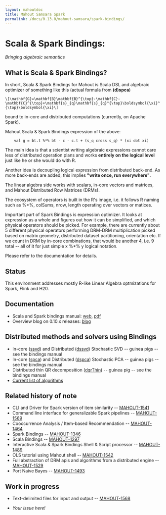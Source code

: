 ```yaml
---
layout: mahoutdoc
title: Mahout Samsara Spark
permalink: /docs/0.13.0/mahout-samsara/spark-bindings/
---
```


# Scala & Spark Bindings:
*Bringing algebraic semantics*

## What is Scala & Spark Bindings?

In short, Scala & Spark Bindings for Mahout is Scala DSL and algebraic optimizer of something like this (actual formula from **(d)spca**)
        

`\[\mathbf{G}=\mathbf{B}\mathbf{B}^{\top}-\mathbf{C}-\mathbf{C}^{\top}+\mathbf{s}_{q}\mathbf{s}_{q}^{\top}\boldsymbol{\xi}^{\top}\boldsymbol{\xi}\]`

bound to in-core and distributed computations (currently, on Apache Spark).


Mahout Scala & Spark Bindings expression of the above:

        val g = bt.t %*% bt - c - c.t + (s_q cross s_q) * (xi dot xi)

The main idea is that a scientist writing algebraic expressions cannot care less of distributed 
operation plans and works **entirely on the logical level** just like he or she would do with R.

Another idea is decoupling logical expression from distributed back-end. As more back-ends are added, 
this implies **"write once, run everywhere"**.

The linear algebra side works with scalars, in-core vectors and matrices, and Mahout Distributed
Row Matrices (DRMs).

The ecosystem of operators is built in the R's image, i.e. it follows R naming such as %*%, 
colSums, nrow, length operating over vectors or matices. 

Important part of Spark Bindings is expression optimizer. It looks at expression as a whole 
and figures out how it can be simplified, and which physical operators should be picked. For example,
there are currently about 5 different physical operators performing DRM-DRM multiplication
picked based on matrix geometry, distributed dataset partitioning, orientation etc. 
If we count in DRM by in-core combinations, that would be another 4, i.e. 9 total -- all of it for just 
simple x %*% y logical notation.



Please refer to the documentation for details.

## Status

This environment addresses mostly R-like Linear Algebra optmizations for 
Spark, Flink and H20.


## Documentation

* Scala and Spark bindings manual: [web](http://apache.github.io/mahout/doc/ScalaSparkBindings.html), [pdf](ScalaSparkBindings.pdf)
* Overview blog on 0.10.x releases: [blog](http://www.weatheringthroughtechdays.com/2015/04/mahout-010x-first-mahout-release-as.html)

## Distributed methods and solvers using Bindings

* In-core ([ssvd]) and Distributed ([dssvd]) Stochastic SVD -- guinea pigs -- see the bindings manual
* In-core ([spca]) and Distributed ([dspca]) Stochastic PCA -- guinea pigs -- see the bindings manual
* Distributed thin QR decomposition ([dqrThin]) -- guinea pig -- see the bindings manual 
* [Current list of algorithms](https://mahout.apache.org/users/basics/algorithms.html)

[ssvd]: https://github.com/apache/mahout/blob/trunk/math-scala/src/main/scala/org/apache/mahout/math/scalabindings/SSVD.scala
[spca]: https://github.com/apache/mahout/blob/trunk/math-scala/src/main/scala/org/apache/mahout/math/scalabindings/SSVD.scala
[dssvd]: https://github.com/apache/mahout/blob/trunk/spark/src/main/scala/org/apache/mahout/sparkbindings/decompositions/DSSVD.scala
[dspca]: https://github.com/apache/mahout/blob/trunk/spark/src/main/scala/org/apache/mahout/sparkbindings/decompositions/DSPCA.scala
[dqrThin]: https://github.com/apache/mahout/blob/trunk/spark/src/main/scala/org/apache/mahout/sparkbindings/decompositions/DQR.scala


## Related history of note 

* CLI and Driver for Spark version of item similarity -- [MAHOUT-1541](https://issues.apache.org/jira/browse/MAHOUT-1541)
* Command line interface for generalizable Spark pipelines -- [MAHOUT-1569](https://issues.apache.org/jira/browse/MAHOUT-1569)
* Cooccurrence Analysis / Item-based Recommendation -- [MAHOUT-1464](https://issues.apache.org/jira/browse/MAHOUT-1464)
* Spark Bindings -- [MAHOUT-1346](https://issues.apache.org/jira/browse/MAHOUT-1346)
* Scala Bindings -- [MAHOUT-1297](https://issues.apache.org/jira/browse/MAHOUT-1297)
* Interactive Scala & Spark Bindings Shell & Script processor -- [MAHOUT-1489](https://issues.apache.org/jira/browse/MAHOUT-1489)
* OLS tutorial using Mahout shell -- [MAHOUT-1542](https://issues.apache.org/jira/browse/MAHOUT-1542)
* Full abstraction of DRM apis and algorithms from a distributed engine -- [MAHOUT-1529](https://issues.apache.org/jira/browse/MAHOUT-1529)
* Port Naive Bayes -- [MAHOUT-1493](https://issues.apache.org/jira/browse/MAHOUT-1493)

## Work in progress 
* Text-delimited files for input and output -- [MAHOUT-1568](https://issues.apache.org/jira/browse/MAHOUT-1568)
<!-- * Weighted (Implicit Feedback) ALS -- [MAHOUT-1365](https://issues.apache.org/jira/browse/MAHOUT-1365) -->
<!--* Data frame R-like bindings -- [MAHOUT-1490](https://issues.apache.org/jira/browse/MAHOUT-1490) -->

* *Your issue here!*

<!-- ## Stuff wanted: 
* Data frame R-like bindings (similarly to linalg bindings)
* Stat R-like bindings (perhaps we can just adapt to commons.math stat)
* **BYODMs:** Bring Your Own Distributed Method on SparkBindings! 
* In-core jBlas matrix adapter
* In-core GPU matrix adapters -->



  